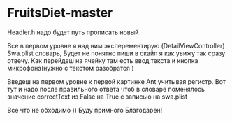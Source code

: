 # FruitsDiet-master

Headler.h надо будет путь прописать новый

Все в первом уровне я над ним эксперементирую (DetailViewController) Swa.plist словарь, Будет не понятно пиши в скайп я как увижу так сразу отвечу. 
Как перейдеш на ячейку там есть ввод текста и кнопка микрофона(нужно с текстом разобратся ) 

Введеш на первом уровне к первой картинке Ant учитывая регистр. Вот тут и надо после правильного ответа чтоб в словаре поменялось значение correctText из False на True с записью на swa.plist

Все что не обходимо )) Буду примного Благодарен!
